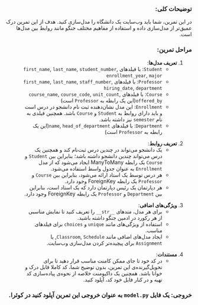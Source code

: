 <div dir="rtl">

### توضیحات کلی:

در این تمرین، شما باید وب‌سایت یک دانشگاه را مدل‌سازی کنید. هدف از این تمرین درک عمیق‌تر از مدل‌سازی داده و استفاده از مفاهیم مختلف جنگو مانند روابط بین مدل‌ها است.

</div>
<div dir="rtl">

### مراحل تمرین:

1. **تعریف مدل‌ها**:
    - `Student`: با فیلدهای `first_name`, `last_name`, `student_number`, `enrollment_year`, `major`
    - `Professor`: با فیلدهای `first_name`, `last_name`, `staff_number`, `hiring_date`, `department`
    - `Course`: با فیلدهای `course_name`, `course_code`, `unit_count`, `offered_by`(این یک رابطه به `Professor` است)
    - `Enrollment`: این مدل نشان‌دهنده ثبت نام دانشجو در درس است و باید دارای روابط به `Student` و `Course` باشد. همچنین فیلدی به نام `semester` نیز داشته باشد.
    - `Department`: با فیلدهای `name`, `head_of_department`(این یک رابطه به `Professor` است)

</div>
<div dir="rtl">

2. **تعریف روابط**:
    - یک دانشجو می‌تواند در چندین درس ثبت‌نام کند و همچنین یک درس می‌تواند چندین دانشجو داشته باشد؛ بنابراین بین `Student` و `Course` یک رابطه ManyToMany ایجاد می‌شود که از مدل `Enrollment` به عنوان جدول واسط استفاده می‌شود.
    - هر درس توسط یک استاد ارائه می‌شود، بنابراین بین `Course` و `Professor` یک رابطه ForeignKey وجود دارد.
    - هر دپارتمان یک رئیس دپارتمان دارد که یک استاد است، بنابراین بین `Department` و `Professor` یک رابطه ForeignKey وجود دارد.

</div>
<div dir="rtl">

3. **ویژگی‌های اضافی**:
    - برای هر مدل، متدهای `__str__` را تعریف کنید تا نمایش مناسبی از هر رکورد در ادمین جنگو داشته باشید.
    - استفاده از ویژگی‌های مانند `unique` و `choices` برای فیلدهای مناسب.
    - ایجاد مدل‌های اضافی مانند `Classroom`, `Schedule`, یا `Assignment` برای پیچیده‌تر کردن مدل‌سازی وب‌سایت.

</div>
<div dir="rtl">

4. **مستندات**:
    - در کد خود تا جای ممکن کامنت مناسب قرار دهید تا برای تحویل‌گیرنده‌ی این تمرین، بدون توضیح شما، کد کاملا قابل درک و خوانا باشد. همچنین یک داکیومنت خلاصه از نحوه‌ی پیاده‌سازی کد تهیه و در کنار فایل خود کد، آپلود کنید.

</div>
<div dir="rtl">

### خروجی: یک فایل `model.py` به عنوان خروجی این تمرین آپلود کنید در کوئرا.

</div>
